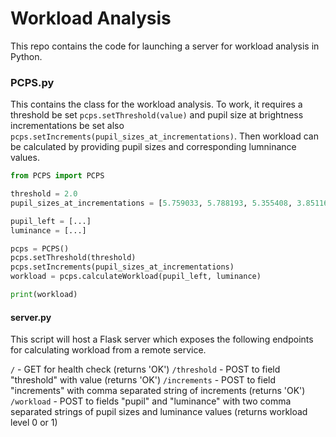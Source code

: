 # Workload Analysis

This repo contains the code for launching a server for workload analysis in Python.

### PCPS.py

This contains the class for the workload analysis.
To work, it requires a threshold be set `pcps.setThreshold(value)` and pupil size at brightness incrementations be set also `pcps.setIncrements(pupil_sizes_at_incrementations)`.
Then workload can be calculated by providing pupil sizes and corresponding lumninance values.

```python
from PCPS import PCPS

threshold = 2.0
pupil_sizes_at_incrementations = [5.759033, 5.788193, 5.355408, 3.851166, 3.903122, 3.626404, 3.245605, 3.270523, 3.378021, 3.311432, 3.033432, 2.741928, 2.939499, 2.738693, 2.694229, 2.6698, 2.695648, 2.608521]

pupil_left = [...]
luminance = [...]

pcps = PCPS()
pcps.setThreshold(threshold)
pcps.setIncrements(pupil_sizes_at_incrementations)
workload = pcps.calculateWorkload(pupil_left, luminance)

print(workload)
```

#### server.py

This script will host a Flask server which exposes the following endpoints for calculating workload from a remote service.

`/` - GET for health check (returns 'OK')
`/threshold` - POST to field "threshold" with value (returns 'OK')
`/increments` - POST to field "increments" with comma separated string of increments (returns 'OK')
`/workload` - POST to fields "pupil" and "luminance" with two comma separated strings of pupil sizes and luminance values (returns workload level 0 or 1)